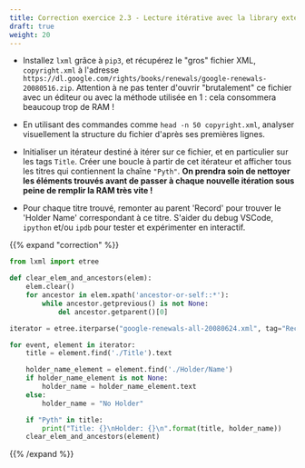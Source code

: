 ```yaml
---
title: Correction exercice 2.3 - Lecture itérative avec la library externe lxml
draft: true
weight: 20
---
```


- Installez `lxml` grâce à `pip3`, et récupérez le "gros" fichier XML, `copyright.xml` à l'adresse `https://dl.google.com/rights/books/renewals/google-renewals-20080516.zip`. Attention à ne pas tenter d'ouvrir "brutalement" ce fichier avec un éditeur ou avec la méthode utilisée en 1 : cela consommera beaucoup trop de RAM !

- En utilisant des commandes comme `head -n 50 copyright.xml`, analyser visuellement la structure du fichier d'après ses premières lignes.

- Initialiser un itérateur destiné à itérer sur ce fichier, et en particulier sur les tags `Title`. Créer une boucle à partir de cet itérateur et afficher tous les titres qui contiennent la chaîne `"Pyth"`. **On prendra soin de nettoyer les éléments trouvés avant de passer à chaque nouvelle itération sous peine de remplir la RAM très vite !**

- Pour chaque titre trouvé, remonter au parent 'Record' pour trouver le 'Holder Name' correspondant à ce titre. S'aider du debug VSCode, `ipython` et/ou `ipdb` pour tester et expérimenter en interactif.


{{% expand "correction" %}}
```python
from lxml import etree

def clear_elem_and_ancestors(elem):
    elem.clear()
    for ancestor in elem.xpath('ancestor-or-self::*'):
        while ancestor.getprevious() is not None:
            del ancestor.getparent()[0]

iterator = etree.iterparse("google-renewals-all-20080624.xml", tag="Record")

for event, element in iterator:
    title = element.find('./Title').text

    holder_name_element = element.find('./Holder/Name')
    if holder_name_element is not None:
        holder_name = holder_name_element.text
    else:
        holder_name = "No Holder"

    if "Pyth" in title:
        print("Title: {}\nHolder: {}\n".format(title, holder_name))
    clear_elem_and_ancestors(element)
```
{{% /expand %}}
